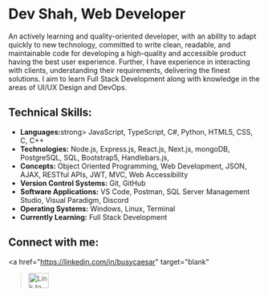<h1>Dev Shah, Web Developer</h1>
<p>
An actively learning and quality-oriented developer, with an ability to adapt quickly to new technology, committed to write clean, readable, and maintainable code for developing a high-quality and accessible product having the best user experience. Further, I have experience in interacting with clients, understanding their requirements, delivering the finest solutions. I aim to learn Full Stack Development along with knowledge in the areas of UI/UX Design and DevOps.
</p>
<h2>Technical Skills:</h2>
<ul>
  <li>
<strong>Languages:</strong>strong> JavaScript, TypeScript, C#, Python, HTML5, CSS, C, C++
</li><li><strong>Technologies:</strong> Node.js, Express.js, React.js, Next.js, mongoDB, PostgreSQL, SQL, Bootstrap5, Handlebars.js, 
</li><li><strong>Concepts:</strong> Object Oriented Programming, Web Development, JSON, AJAX, RESTful APIs, JWT, MVC, Web Accessibility
</li><li><strong>Version Control Systems:</strong> Git, GitHub
</li><li><strong>Software Applications:</strong> VS Code, Postman, SQL Server Management Studio, Visual Paradigm, Discord
</li><li><strong>Operating Systems:</strong> Windows, Linux, Terminal
</li><li><strong>Currently Learning:</strong> Full Stack Development
</li></ul>

<h2>Connect with me:</h2>

<a href="https://linkedin.com/in/busycaesar" target="blank"
  ><img
    src="https://raw.githubusercontent.com/rahuldkjain/github-profile-readme-generator/master/src/images/icons/Social/linked-in-alt.svg"
    alt="Link to LinkedIn Profile"
    height="30"
    width="40"
/></a>
